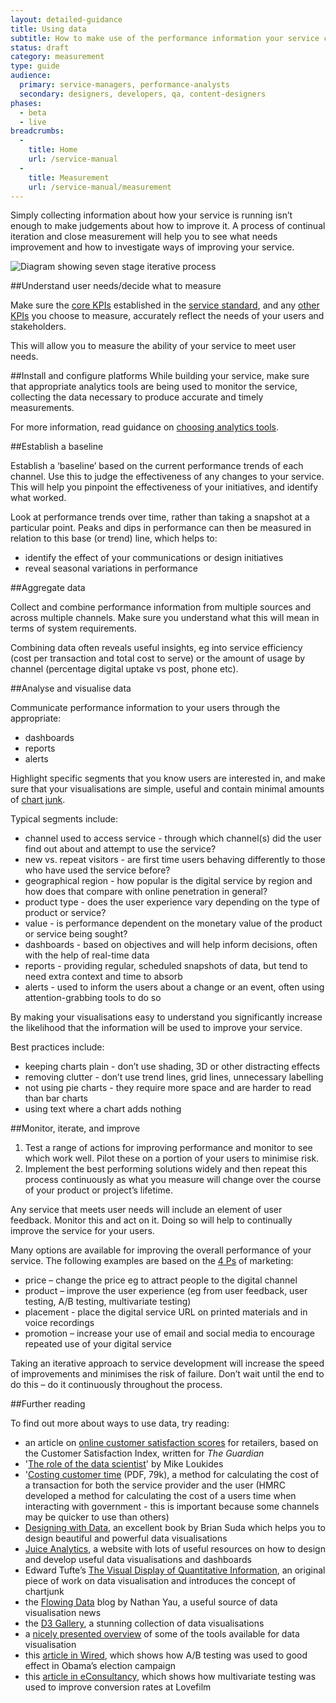```yaml
---
layout: detailed-guidance
title: Using data
subtitle: How to make use of the performance information your service collects
status: draft
category: measurement
type: guide
audience:
  primary: service-managers, performance-analysts
  secondary: designers, developers, qa, content-designers
phases:
  - beta
  - live
breadcrumbs:
  -
    title: Home
    url: /service-manual
  -
    title: Measurement
    url: /service-manual/measurement
---
```


Simply collecting information about how your service is running isn’t enough to make judgements about how to improve it. A process of continual iteration and close measurement will help you to see what needs improvement and how to investigate ways of improving your service.

![Diagram showing seven stage iterative process](/service-manual/assets/images/kpis/monitor.png)

##Understand user needs/decide what to measure

Make sure the [core KPIs](/service-manual/measurement#what-will-you-measure) established in the [service standard](/service-manual/digital-by-default/index.html), and any [other KPIs](/service-manual/measurement/other-kpis.html) you choose to measure, accurately reflect the needs of your users and stakeholders.

This will allow you to measure the ability of your service to meet user needs.

##Install and configure platforms
While building your service, make sure that appropriate analytics tools are being used to monitor the service, collecting the data necessary to produce accurate and timely measurements.

For more information, read guidance on [choosing analytics tools](/service-manual/making-software/analytics-tools.html).

##Establish a baseline

Establish a ‘baseline’ based on the current performance trends of each channel. Use this to judge the effectiveness of any changes to your service. This will help you pinpoint the effectiveness of your initiatives, and identify what worked.

Look at performance trends over time, rather than taking a snapshot at a particular point. Peaks and dips in performance can then be measured in relation to this base (or trend) line, which helps to:

* identify the effect of your communications or design initiatives
* reveal seasonal variations in performance

##Aggregate data

Collect and combine performance information from multiple sources and across multiple channels. Make sure you understand what this will mean in terms of system requirements.

Combining data often reveals useful insights, eg into service efficiency (cost per transaction and total cost to serve) or the amount of usage by channel (percentage digital uptake vs post, phone etc).

##Analyse and visualise data

Communicate performance information to your users through the appropriate:

* dashboards
* reports
* alerts
 
Highlight specific segments that you know users are interested in, and make sure that your visualisations are simple, useful and contain minimal amounts of  [chart junk](http://en.wikipedia.org/wiki/Chartjunk).

Typical segments include:

* channel used to access service - through which channel(s) did the user find out about and attempt to use the service?
* new vs. repeat visitors - are first time users behaving differently to those who have used the service before?
* geographical region - how popular is the digital service by region and how does that compare with online penetration in general?
* product type - does the user experience vary depending on the type of product or service?
* value - is performance dependent on the monetary value of the product or service being sought?
* dashboards - based on objectives and will help inform decisions, often with the help of real-time data
* reports - providing regular, scheduled snapshots of data, but tend to need extra context and time to absorb
* alerts - used to inform the users about a change or an event, often using attention-grabbing tools to do so

By making your visualisations easy to understand you significantly increase the likelihood that the information will be used to improve your service.

Best practices include:

* keeping charts plain - don’t use shading, 3D or other distracting effects
* removing clutter - don’t use trend lines, grid lines, unnecessary labelling
* not using pie charts - they require more space and are harder to read than bar charts
* using text where a chart adds nothing

##Monitor, iterate, and improve

1.    Test a range of actions for improving performance and monitor to see which work well. Pilot these on a portion of your users to minimise risk.
2.    Implement the best performing solutions widely and then repeat this process continuously as what you measure will change over the course of your product or project’s lifetime.

Any service that meets user needs will include an element of user feedback. Monitor this and act on it. Doing so will help to continually improve the service for your users.

Many options are available for improving the overall performance of your service. The following examples are based on the [4 Ps](http://en.wikipedia.org/wiki/Marketing_mix) of marketing:

* price – change the price eg to attract people to the digital channel
* product – improve the user experience (eg from user feedback, user testing, A/B testing, multivariate testing)
* placement - place the digital service URL on printed materials and in voice recordings
* promotion – increase your use of email and social media to encourage repeated use of your digital service

Taking an iterative approach to service development will increase the speed of improvements and minimises the risk of failure. Don’t wait until the end to do this – do it continuously throughout the process.

##Further reading

To find out more about ways to use data, try reading:

* an article on [online customer satisfaction scores](http://www.guardian.co.uk/money/2010/dec/22/amazon-top-consumer-satisfaction) for retailers, based on the Customer Satisfaction Index, written for *The Guardian*
* '[The role of the data scientist](http://radar.oreilly.com/2010/06/what-is-data-science.html)' by Mike Loukides
* '[Costing customer time](http://www.hmrc.gov.uk/research/cost-of-time.pdf) (PDF, 79k), a method for calculating the cost of a transaction for both the service provider and the user (HMRC developed a method for calculating the cost of a users time when interacting with government - this is important because some channels may be quicker to use than others)
* [Designing with Data](http://www.fivesimplesteps.com/products/a-practical-guide-to-designing-with-data), an excellent book by Brian Suda which helps you to design beautiful and powerful data visualisations
* [Juice Analytics](http://www.juiceanalytics.com/), a website with lots of useful resources on how to design and develop useful data visualisations and dashboards
* Edward Tufte’s [The Visual Display of Quantitative Information](http://www.edwardtufte.com/tufte/books_vdqi), an original piece of work on data visualisation and introduces the concept of chartjunk
* the [Flowing Data](http://flowingdata.com/) blog by Nathan Yau, a useful source of data visualisation news
* the [D3 Gallery](https://github.com/mbostock/d3/wiki/Gallery), a stunning collection of data visualisations
* a [nicely presented overview](http://selection.datavisualization.ch/) of some of the tools available for data visualisation
* this [article in Wired](http://www.wired.com/business/2012/04/ff_abtesting/all/1), which shows how A/B testing was used to good effect in Obama’s election campaign
* this [article in eConsultancy](http://econsultancy.com/uk/blog/2454-q-a-lovefilm-s-craig-sullivan-on-a-b-and-multi-variate-testing), which shows how multivariate testing was used to improve conversion rates at Lovefilm
